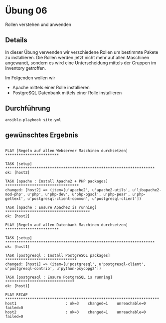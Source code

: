 # Übung 06

Rollen verstehen und anwenden

## Details

In dieser Übung verwenden wir verschiedene Rollen um bestimmte Pakete zu installieren. Die Rollen werden jetzt nicht mehr auf allen Maschinen angewandt, sondern es wird eine Unterscheidung mittels der Gruppen im Inventory getroffen.

Im Folgenden wollen wir

* Apache mittels einer Rolle installieren
* PostgreSQL Datenbank mittels einer Rolle installieren

## Durchführung

```
ansible-playbook site.yml
```

## gewünschtes Ergebnis

```

PLAY [Regeln auf allen Webserver Maschinen durchsetzen] ************************

TASK [setup] *******************************************************************
ok: [host2]

TASK [apache : Install Apache2 + PHP packages] *********************************
changed: [host2] => (item=[u'apache2', u'apache2-utils', u'libapache2-mod-php', u'php', u'php-dev', u'php-pgsql', u'php-pear', u'php-gettext', u'postgresql-client-common', u'postgresql-client'])

TASK [apache : Ensure Apache2 is running] **************************************
ok: [host2]

PLAY [Regeln auf allen Datenbank Maschinen durchsetzen] ************************

TASK [setup] *******************************************************************
ok: [host1]

TASK [postgresql : Install PostgreSQL packages] ********************************
changed: [host1] => (item=[u'postgresql', u'postgresql-client', u'postgresql-contrib', u'python-psycopg2'])

TASK [postgresql : Ensure PostgreSQL is running] *******************************
ok: [host1]

PLAY RECAP *********************************************************************
host1                      : ok=3    changed=1    unreachable=0    failed=0   
host2                      : ok=3    changed=1    unreachable=0    failed=0 

```
